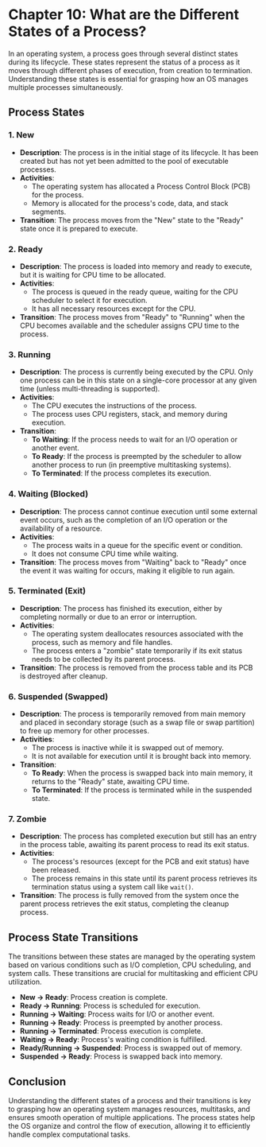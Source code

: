 # Chapter 10: What are the Different States of a Process?

In an operating system, a process goes through several distinct states during its lifecycle. These states represent the status of a process as it moves through different phases of execution, from creation to termination. Understanding these states is essential for grasping how an OS manages multiple processes simultaneously.

## Process States

### 1. **New**

- **Description**: The process is in the initial stage of its lifecycle. It has been created but has not yet been admitted to the pool of executable processes.
- **Activities**:
  - The operating system has allocated a Process Control Block (PCB) for the process.
  - Memory is allocated for the process's code, data, and stack segments.
- **Transition**: The process moves from the "New" state to the "Ready" state once it is prepared to execute.

### 2. **Ready**

- **Description**: The process is loaded into memory and ready to execute, but it is waiting for CPU time to be allocated.
- **Activities**:
  - The process is queued in the ready queue, waiting for the CPU scheduler to select it for execution.
  - It has all necessary resources except for the CPU.
- **Transition**: The process moves from "Ready" to "Running" when the CPU becomes available and the scheduler assigns CPU time to the process.

### 3. **Running**

- **Description**: The process is currently being executed by the CPU. Only one process can be in this state on a single-core processor at any given time (unless multi-threading is supported).
- **Activities**:
  - The CPU executes the instructions of the process.
  - The process uses CPU registers, stack, and memory during execution.
- **Transition**:
  - **To Waiting**: If the process needs to wait for an I/O operation or another event.
  - **To Ready**: If the process is preempted by the scheduler to allow another process to run (in preemptive multitasking systems).
  - **To Terminated**: If the process completes its execution.

### 4. **Waiting (Blocked)**

- **Description**: The process cannot continue execution until some external event occurs, such as the completion of an I/O operation or the availability of a resource.
- **Activities**:
  - The process waits in a queue for the specific event or condition.
  - It does not consume CPU time while waiting.
- **Transition**: The process moves from "Waiting" back to "Ready" once the event it was waiting for occurs, making it eligible to run again.

### 5. **Terminated (Exit)**

- **Description**: The process has finished its execution, either by completing normally or due to an error or interruption.
- **Activities**:
  - The operating system deallocates resources associated with the process, such as memory and file handles.
  - The process enters a "zombie" state temporarily if its exit status needs to be collected by its parent process.
- **Transition**: The process is removed from the process table and its PCB is destroyed after cleanup.

### 6. **Suspended (Swapped)**

- **Description**: The process is temporarily removed from main memory and placed in secondary storage (such as a swap file or swap partition) to free up memory for other processes.
- **Activities**:
  - The process is inactive while it is swapped out of memory.
  - It is not available for execution until it is brought back into memory.
- **Transition**:
  - **To Ready**: When the process is swapped back into main memory, it returns to the "Ready" state, awaiting CPU time.
  - **To Terminated**: If the process is terminated while in the suspended state.

### 7. **Zombie**

- **Description**: The process has completed execution but still has an entry in the process table, awaiting its parent process to read its exit status.
- **Activities**:
  - The process's resources (except for the PCB and exit status) have been released.
  - The process remains in this state until its parent process retrieves its termination status using a system call like `wait()`.
- **Transition**: The process is fully removed from the system once the parent process retrieves the exit status, completing the cleanup process.

## Process State Transitions

The transitions between these states are managed by the operating system based on various conditions such as I/O completion, CPU scheduling, and system calls. These transitions are crucial for multitasking and efficient CPU utilization.

- **New → Ready**: Process creation is complete.
- **Ready → Running**: Process is scheduled for execution.
- **Running → Waiting**: Process waits for I/O or another event.
- **Running → Ready**: Process is preempted by another process.
- **Running → Terminated**: Process execution is complete.
- **Waiting → Ready**: Process's waiting condition is fulfilled.
- **Ready/Running → Suspended**: Process is swapped out of memory.
- **Suspended → Ready**: Process is swapped back into memory.

## Conclusion

Understanding the different states of a process and their transitions is key to grasping how an operating system manages resources, multitasks, and ensures smooth operation of multiple applications. The process states help the OS organize and control the flow of execution, allowing it to efficiently handle complex computational tasks.
